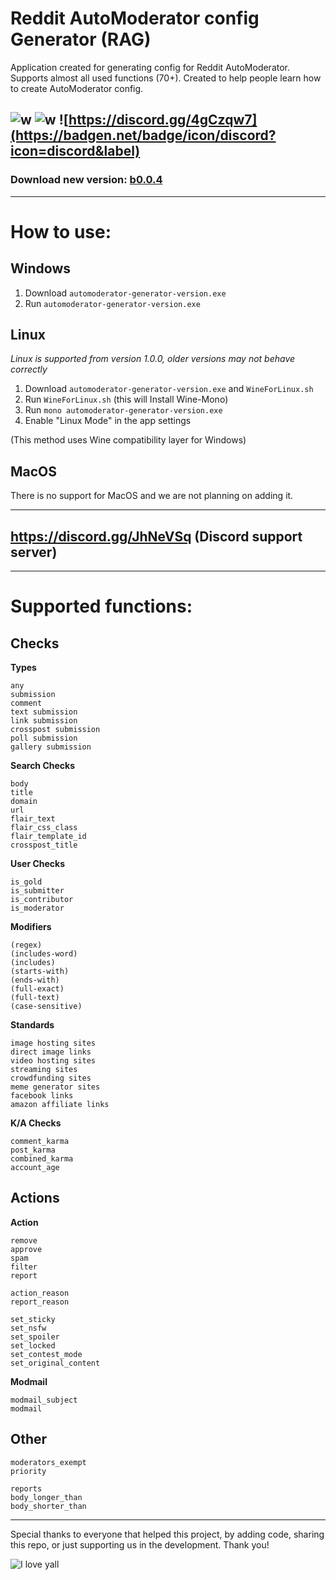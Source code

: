 # Reddit AutoModerator config Generator (RAG)

Application created for generating config for Reddit AutoModerator. Supports almost all used functions (70+). Created to help people learn how to create AutoModerator config.

![w](https://badgen.net/github/release/mirandaniel/automod-generator)
![w](https://badgen.net/github/last-commit/mirandaniel/automod-generator)
![https://discord.gg/4gCzqw7](https://badgen.net/badge/icon/discord?icon=discord&label)
---
### Download new version: [b0.0.4](https://github.com/MiranDaniel/automod-generator/releases/latest)
---

# How to use:
## Windows
1. Download `automoderator-generator-version.exe`
2. Run `automoderator-generator-version.exe`
## Linux 
*Linux is supported from version 1.0.0, older versions may not behave correctly*
1. Download `automoderator-generator-version.exe` and `WineForLinux.sh`
2. Run `WineForLinux.sh` (this will Install Wine-Mono)
3. Run `mono automoderator-generator-version.exe`
4. Enable "Linux Mode" in the app settings

(This method uses Wine compatibility layer for Windows)
## MacOS
There is no support for MacOS and we are not planning on adding it.

---
## https://discord.gg/JhNeVSq (Discord support server)
---
# Supported functions:

## Checks
**Types**
```
any
submission
comment
text submission
link submission
crosspost submission
poll submission
gallery submission
```
**Search Checks**
```
body
title
domain
url
flair_text
flair_css_class
flair_template_id
crosspost_title
```

**User Checks**
```
is_gold
is_submitter
is_contributor
is_moderator
```

**Modifiers**
```
(regex)
(includes-word)
(includes)
(starts-with)
(ends-with)
(full-exact)
(full-text)
(case-sensitive)
```

**Standards**
```
image hosting sites
direct image links
video hosting sites
streaming sites
crowdfunding sites
meme generator sites
facebook links
amazon affiliate links
```

**K/A Checks**
```
comment_karma
post_karma
combined_karma
account_age
```

## Actions
**Action**
```
remove
approve
spam
filter
report
```

```
action_reason
report_reason
```

```
set_sticky
set_nsfw
set_spoiler
set_locked
set_contest_mode
set_original_content
```
**Modmail**
```
modmail_subject
modmail
```

## Other

```
moderators_exempt
priority
```

```
reports
body_longer_than
body_shorter_than
```

---
Special thanks to everyone that helped this project, by adding code, sharing this repo, or just supporting us in the development. Thank you!

![I love yall](https://img.shields.io/badge/Powered%20by-%3C3-red?style=flat-square&logo=flat-square)
